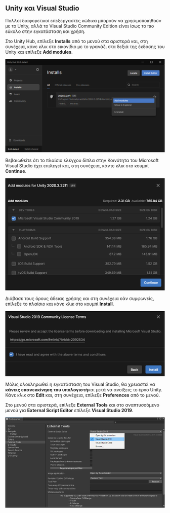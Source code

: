 ## Unity και Visual Studio

Πολλοί διαφορετικοί επεξεργαστές κώδικα μπορούν να χρησιμοποιηθούν με το Unity, αλλά το Visual Studio Community Edition είναι ίσως το πιο εύκολο στην εγκατάσταση και χρήση.

Στο Unity Hub, επίλεξε **Installs** από το μενού στα αριστερά και, στη συνέχεια, κάνε κλικ στο εικονίδιο με το γρανάζι στα δεξιά της έκδοσης του Unity και επίλεξε **Add modules**.

![Το Unity Hub εμφανίζεται με ενεργοποιημένες τις επιλογές.](images/unity-add-modules.png)

Βεβαιωθείτε ότι το πλαίσιο ελέγχου δίπλα στην Κοινότητα του Microsoft Visual Studio έχει επιλεγεί και, στη συνέχεια, κάντε κλικ στο κουμπί **Continue**.

![Το Unity Hub με το Visual Studio επιλεγμένο.](images/unity-install-vs.png)

Διάβασε τους όρους άδειας χρήσης και στη συνέχεια εάν συμφωνείς, επίλεξε το πλαίσιο και κάνε κλικ στο κουμπί **Install**.

![Επιλεγμένη άδεια χρήσης για το Visual Studio.](images/unity-vs-license.png)

Μόλις ολοκληρωθεί η εγκατάσταση του Visual Studio, θα χρειαστεί να **κάνεις επανεκκίνηση του υπολογιστή**και μετά να ανοίξεις το έργο Unity. Κάνε κλικ στο **Edit** και, στη συνέχεια, επίλεξε **Preferences** από το μενού.

Στο μενού στα αριστερά, επίλεξε **External Tools** και στο αναπτυσσόμενο μενού για **External Script Editor** επίλεξε **Visual Studio 2019**.

![Το Μενού Προτιμήσεων με το Visual Studio επιλεγμένο ως το πρόγραμμα επεξεργασίας script.](images/unity-editor-select.png)

